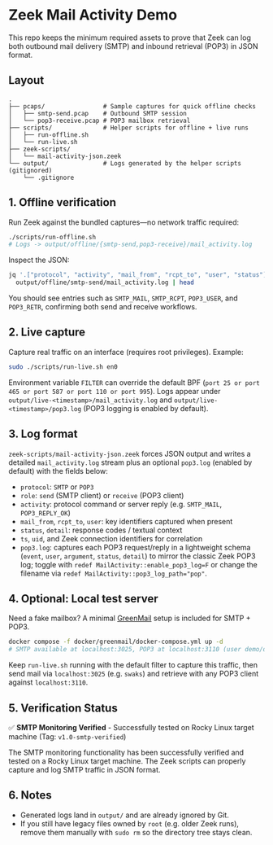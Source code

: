 # Zeek Mail Activity Demo

This repo keeps the minimum required assets to prove that Zeek can log both outbound mail delivery (SMTP) and inbound retrieval (POP3) in JSON format.

## Layout
```
.
├── pcaps/                # Sample captures for quick offline checks
│   ├── smtp-send.pcap    # Outbound SMTP session
│   └── pop3-receive.pcap # POP3 mailbox retrieval
├── scripts/              # Helper scripts for offline + live runs
│   ├── run-offline.sh
│   └── run-live.sh
├── zeek-scripts/
│   └── mail-activity-json.zeek
└── output/               # Logs generated by the helper scripts (gitignored)
    └── .gitignore
```

## 1. Offline verification
Run Zeek against the bundled captures—no network traffic required:

```bash
./scripts/run-offline.sh
# Logs -> output/offline/{smtp-send,pop3-receive}/mail_activity.log
```

Inspect the JSON:

```bash
jq '.["protocol", "activity", "mail_from", "rcpt_to", "user", "status"]' \
  output/offline/smtp-send/mail_activity.log | head
```

You should see entries such as `SMTP_MAIL`, `SMTP_RCPT`, `POP3_USER`, and `POP3_RETR`, confirming both send and receive workflows.

## 2. Live capture
Capture real traffic on an interface (requires root privileges). Example:

```bash
sudo ./scripts/run-live.sh en0
```

Environment variable `FILTER` can override the default BPF (`port 25 or port 465 or port 587 or port 110 or port 995`). Logs appear under `output/live-<timestamp>/mail_activity.log` and `output/live-<timestamp>/pop3.log` (POP3 logging is enabled by default).

## 3. Log format
`zeek-scripts/mail-activity-json.zeek` forces JSON output and writes a detailed `mail_activity.log` stream plus an optional `pop3.log` (enabled by default) with the fields below:

- `protocol`: `SMTP` or `POP3`
- `role`: `send` (SMTP client) or `receive` (POP3 client)
- `activity`: protocol command or server reply (e.g. `SMTP_MAIL`, `POP3_REPLY_OK`)
- `mail_from`, `rcpt_to`, `user`: key identifiers captured when present
- `status`, `detail`: response codes / textual context
- `ts`, `uid`, and Zeek connection identifiers for correlation
- `pop3.log`: captures each POP3 request/reply in a lightweight schema (`event`, `user`, `argument`, `status`, `detail`) to mirror the classic Zeek POP3 log; toggle with `redef MailActivity::enable_pop3_log=F` or change the filename via `redef MailActivity::pop3_log_path="pop"`.

## 4. Optional: Local test server
Need a fake mailbox? A minimal [GreenMail](https://www.icegreen.com/greenmail/) setup is included for SMTP + POP3.

```bash
docker compose -f docker/greenmail/docker-compose.yml up -d
# SMTP available at localhost:3025, POP3 at localhost:3110 (user demo/demo)
```

Keep `run-live.sh` running with the default filter to capture this traffic, then send mail via `localhost:3025` (e.g. `swaks`) and retrieve with any POP3 client against `localhost:3110`.

## 5. Verification Status
✅ **SMTP Monitoring Verified** - Successfully tested on Rocky Linux target machine (Tag: `v1.0-smtp-verified`)

The SMTP monitoring functionality has been successfully verified and tested on a Rocky Linux target machine. The Zeek scripts can properly capture and log SMTP traffic in JSON format.

## 6. Notes
- Generated logs land in `output/` and are already ignored by Git.
- If you still have legacy files owned by `root` (e.g. older Zeek runs), remove them manually with `sudo rm` so the directory tree stays clean.
